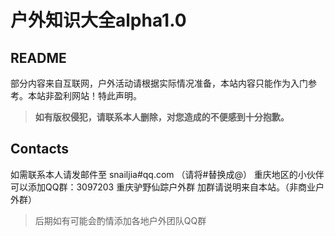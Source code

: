 

# 户外知识大全alpha1.0

## README

部分内容来自互联网，户外活动请根据实际情况准备，本站内容只能作为入门参考。本站非盈利网站！特此声明。

> **如有版权侵犯，请联系本人删除，对您造成的不便感到十分抱歉。**

## Contacts

如需联系本人请发邮件至 snailjia#qq.com （请将#替换成@） 
重庆地区的小伙伴可以添加QQ群：3097203 重庆驴野仙踪户外群 加群请说明来自本站。（非商业户外群）  
>后期如有可能会酌情添加各地户外团队QQ群
